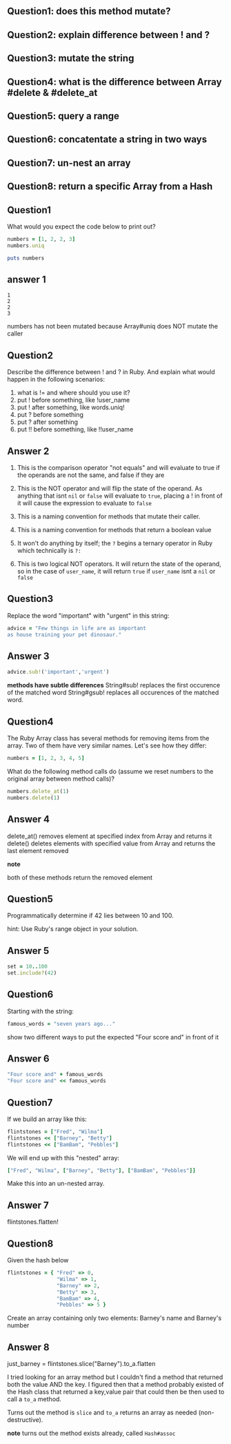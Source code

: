 ## Question1: does this method mutate?
## Question2: explain difference between ! and ? 
## Question3: mutate the string 
## Question4: what is the difference between Array #delete & #delete_at
## Question5: query a range
## Question6: concatentate a string in two ways
## Question7: un-nest an array
## Question8: return a specific Array from a Hash


## Question1

What would you expect the code below to print out?

```ruby
numbers = [1, 2, 2, 3]
numbers.uniq

puts numbers
```

## answer 1

    1
    2
    2
    3

numbers has not been mutated because Array#uniq does NOT mutate the caller


## Question2
Describe the difference between ! and ? in Ruby. 
And explain what would happen in the following scenarios:

1. what is != and where should you use it?
2. put ! before something, like !user_name
3. put ! after something, like words.uniq!
4. put ? before something
5. put ? after something
6. put !! before something, like !!user_name

## Answer 2

1. This is the comparison operator "not equals" and will evaluate
    to true if the operands are not the same, and false if they are

2. This is the NOT operator and will flip the state of the operand. 
    As anything that isnt `nil` or `false` will evaluate to `true`,
    placing a ! in front of it will cause the expression to evaluate
    to `false`

3. This is a naming convention for methods that mutate their caller.

4. This is a naming convention for methods that return a boolean value

5. It won't do anything by itself; the `?` begins a ternary operator
    in Ruby which technically is `?:`

6. This is two logical NOT operators. It will return the state of the
    operand, so in the case of `user_name`, it will return `true` if
    `user_name` isnt a `nil` or `false`

## Question3

Replace the word "important" with "urgent" in this string:
```ruby
advice = "Few things in life are as important 
as house training your pet dinosaur."
```

## Answer 3

```ruby
advice.sub!('important','urgent')
```

**methods have subtle differences**
String#sub! replaces the first occurence of the matched word
String#gsub! replaces all occurences of the matched word.


## Question4
The Ruby Array class has several methods for removing items from the array. 
Two of them have very similar names. Let's see how they differ:

```ruby
numbers = [1, 2, 3, 4, 5]
```

What do the following method calls do (assume we reset numbers to the 
original array between method calls)?

```ruby
numbers.delete_at(1)
numbers.delete(1)

```

## Answer 4

delete_at() removes element at specified index from Array and returns it
delete() deletes elements with specified value from Array and returns the
    last element removed

**note**

both of these methods return the removed element


## Question5

Programmatically determine if 42 lies between 10 and 100.

hint: Use Ruby's range object in your solution.


## Answer 5

```ruby
set = 10..100
set.include?(42)
```

## Question6

Starting with the string:

```ruby
famous_words = "seven years ago..."
```

show two different ways to put the expected "Four score and" in front of it

## Answer 6

```ruby
"Four score and" + famous_words
"Four score and" << famous_words
```


## Question7
If we build an array like this:

```ruby
flintstones = ["Fred", "Wilma"]
flintstones << ["Barney", "Betty"]
flintstones << ["BamBam", "Pebbles"]
```

We will end up with this "nested" array:

```ruby
["Fred", "Wilma", ["Barney", "Betty"], ["BamBam", "Pebbles"]]
```

Make this into an un-nested array.

## Answer 7

flintstones.flatten!

## Question8

Given the hash below

```ruby
flintstones = { "Fred" => 0, 
                "Wilma" => 1, 
                "Barney" => 2, 
                "Betty" => 3, 
                "BamBam" => 4, 
                "Pebbles" => 5 }
```

Create an array containing only two elements: Barney's name and Barney's number

## Answer 8

just_barney = flintstones.slice("Barney").to_a.flatten

I tried looking for an array method but I couldn't find a method that returned
both the value AND the key. I figured then that a method probably existed of
the Hash class that returned a key,value pair that could then be then used to 
call a `to_a` method.

Turns out the method is `slice` and `to_a` returns an array as
needed (non-destructive). 

**note**
turns out the method exists already, called `Hash#assoc`
